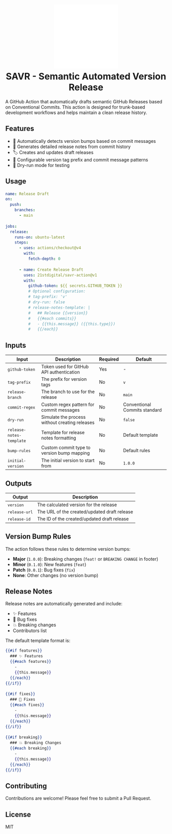 <h1 align="center">
  <picture>
    <source media="(prefers-color-scheme: dark)" srcset="logo-dark.svg">
    <img src="logo-dark.svg" alt="SAVR Logo" width="200"/>
  </picture>
  <br>
  SAVR - Semantic Automated Version Release
</h1>

A GitHub Action that automatically drafts semantic GitHub Releases based on Conventional Commits. This action is designed for trunk-based development workflows and helps maintain a clean release history.

## Features

- 🔄 Automatically detects version bumps based on commit messages
- 📝 Generates detailed release notes from commit history
- 🏷️ Creates and updates draft releases
- 🔧 Configurable version tag prefix and commit message patterns
- 🧪 Dry-run mode for testing

## Usage

```yaml
name: Release Draft
on:
  push:
    branches:
      - main

jobs:
  release:
    runs-on: ubuntu-latest
    steps:
      - uses: actions/checkout@v4
        with:
          fetch-depth: 0

      - name: Create Release Draft
        uses: 21stdigital/savr-action@v1
        with:
          github-token: ${{ secrets.GITHUB_TOKEN }}
          # Optional configuration:
          # tag-prefix: 'v'
          # dry-run: false
          # release-notes-template: |
          #   ## Release {{version}}
          #   {{#each commits}}
          #   - {{this.message}} ({{this.type}})
          #   {{/each}}
```

## Inputs

| Input                    | Description                                    | Required | Default                       |
| ------------------------ | ---------------------------------------------- | -------- | ----------------------------- |
| `github-token`           | Token used for GitHub API authentication       | Yes      | -                             |
| `tag-prefix`             | The prefix for version tags                    | No       | `v`                           |
| `release-branch`         | The branch to use for the release              | No       | `main`                        |
| `commit-regex`           | Custom regex pattern for commit messages       | No       | Conventional Commits standard |
| `dry-run`                | Simulate the process without creating releases | No       | `false`                       |
| `release-notes-template` | Template for release notes formatting          | No       | Default template              |
| `bump-rules`             | Custom commit type to version bump mapping     | No       | Default rules                 |
| `initial-version`        | The initial version to start from              | No       | `1.0.0`                       |

## Outputs

| Output        | Description                                  |
| ------------- | -------------------------------------------- |
| `version`     | The calculated version for the release       |
| `release-url` | The URL of the created/updated draft release |
| `release-id`  | The ID of the created/updated draft release  |

## Version Bump Rules

The action follows these rules to determine version bumps:

- **Major** (`1.0.0`): Breaking changes (`feat!` or `BREAKING CHANGE` in footer)
- **Minor** (`0.1.0`): New features (`feat`)
- **Patch** (`0.0.1`): Bug fixes (`fix`)
- **None**: Other changes (no version bump)

## Release Notes

Release notes are automatically generated and include:

- ✨ Features
- 🐛 Bug fixes
- 💥 Breaking changes
- Contributors list

The default template format is:

```handlebars
{{#if features}}
  ### ✨ Features
  {{#each features}}
    -
    {{this.message}}
  {{/each}}
{{/if}}

{{#if fixes}}
  ### 🐛 Fixes
  {{#each fixes}}
    -
    {{this.message}}
  {{/each}}
{{/if}}

{{#if breaking}}
  ### 💥 Breaking Changes
  {{#each breaking}}
    -
    {{this.message}}
  {{/each}}
{{/if}}
```

## Contributing

Contributions are welcome! Please feel free to submit a Pull Request.

## License

MIT
